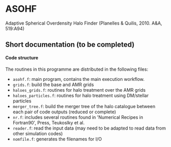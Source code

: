 # ASOHF
Adaptive Spherical Overdensity Halo Finder (Planelles &amp; Quilis, 2010. A&amp;A, 519:A94)

## Short documentation (to be completed)

#### Code structure

The routines in this programme are distributed in the following files:

- ``asohf.f``: main program, contains the main execution workflow.
- ``grids.f``: build the base and AMR grids
- ``haloes_grids.f``: routines for halo treatment over the AMR grids
- ``haloes_particles.f``: routines for halo treatment using DM/stellar particles
- ``merger_tree.f``: build the merger tree of the halo catalogue between each pair of code outputs (reduced or complete)
- ``nr.f``: includes several routines found in 'Numerical Recipes in Fortran90', Press, Teukoslky et al.
- ``reader.f``: read the input data (may need to be adapted to read data from other simulation codes)
- ``nomfile.f``: generates the filenames for I/O
